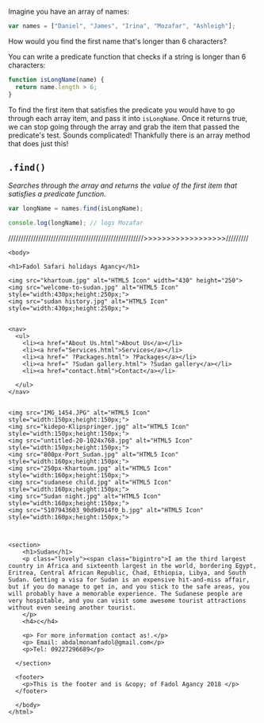 Imagine you have an array of names:

```js
var names = ["Daniel", "James", "Irina", "Mozafar", "Ashleigh"];
```

How would you find the first name that's longer than 6 characters?

You can write a predicate function that checks if a string is longer than 6 characters:

```js
function isLongName(name) {
  return name.length > 6;
}
```

To find the first item that satisfies the predicate you would have to go through each array item, and pass it into `isLongName`. Once it returns true, we can stop going through the array and grab the item that passed the predicate's test. Sounds complicated! Thankfully there is an array method that does just this!

## `.find()`

_Searches through the array and returns the value of the first item that satisfies a predicate function._

```js
var longName = names.find(isLongName);

console.log(longName); // logs Mozafar
```
//////////////////////////////////////////////////////>>>>>>>>>>>>>>>>>>/////////
<!DOCTYPE html>
<html>
  <head>
    <title>FADOL HOLIDAYS AGANCY</title>
    <link rel="stylesheet" href="css/mystyles.css">
  </head>

    <body>

    <h1>Fadol Safari holidays Agancy</h1>

    <img src="khartoum.jpg" alt="HTML5 Icon" width="430" height="250">
    <img src="welcome-to-sudan.jpg" alt="HTML5 Icon" style="width:430px;height:250px;">
    <img src="sudan history.jpg" alt="HTML5 Icon" style="width:430px;height:250px;">


    <nav>
      <ul>
        <li><a href="About Us.html">About Us</a></li>
        <li><a href="Services.html">Services</a></li>
        <li><a href=" ?Packages.html"> ?Packages</a></li>
        <li><a href=" ?Sudan gallery.html"> ?Sudan gallery</a></li>
        <li><a href="contact.html">Contact</a></li>

      </ul>
    </nav>


    <img src="IMG_1454.JPG" alt="HTML5 Icon" style="width:150px;height:150px;">
    <img src="kidepo-Klipspringer.jpg" alt="HTML5 Icon" style="width:150px;height:150px;">
    <img src="untitled-20-1024x768.jpg" alt="HTML5 Icon" style="width:150px;height:150px;">
    <img src="800px-Port_Sudan.jpg" alt="HTML5 Icon" style="width:160px;height:150px;">
    <img src="250px-Khartoum.jpg" alt="HTML5 Icon" style="width:160px;height:150px;">
    <img src="sudanese child.jpg" alt="HTML5 Icon" style="width:160px;height:150px;">
    <img src="Sudan night.jpg" alt="HTML5 Icon" style="width:160px;height:150px;">
    <img src="5107943603_90d9d914f0_b.jpg" alt="HTML5 Icon" style="width:160px;height:150px;">



    <section>
        <h1>Sudan</h1>
        <p class="lovely"><span class="bigintro">I am the third largest country in Africa and sixteenth largest in the world, bordering Egypt, Eritrea, Central African Republic, Chad, Ethiopia, Libya, and South Sudan. Getting a visa for Sudan is an expensive hit-and-miss affair, but if you do manage to get in, and you stick to the safe areas, you will probably have a memorable experience. The Sudanese people are very hospitable, and you can visit some awesome tourist attractions without even seeing another tourist.
        </p>
        <h4>c</h4>

        <p> For more information contact as!.</p>
        <p> Email: abdalmonamfadol@gmail.com</p>
        <p>Tel: 09227296689</p>

      </section>

      <footer>
        <p>This is the footer and is &copy; of Fadol Agancy 2018 </p>
      </footer>

      </body>
    </html>